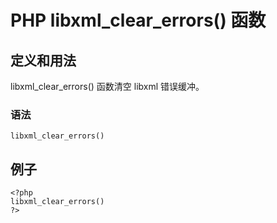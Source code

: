 # PHP libxml_clear_errors() 函数



## 定义和用法

libxml_clear_errors() 函数清空 libxml 错误缓冲。

### 语法

```
libxml_clear_errors()
```

## 例子

```
<?php
libxml_clear_errors()
?>
```



